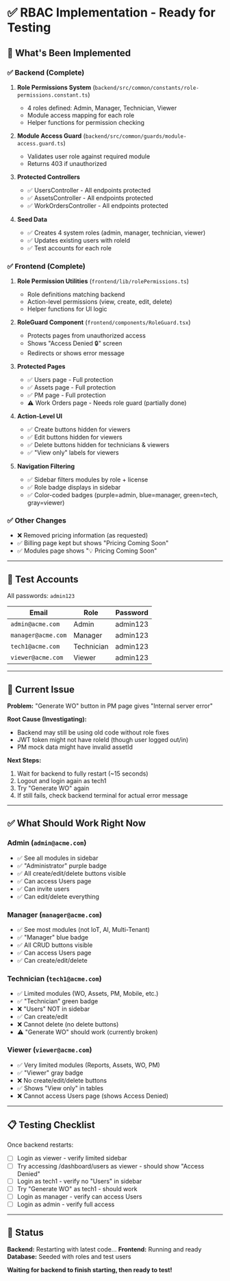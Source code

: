 # ✅ RBAC Implementation - Ready for Testing

## 🎯 What's Been Implemented

### ✅ Backend (Complete)
1. **Role Permissions System** (`backend/src/common/constants/role-permissions.constant.ts`)
   - 4 roles defined: Admin, Manager, Technician, Viewer
   - Module access mapping for each role
   - Helper functions for permission checking

2. **Module Access Guard** (`backend/src/common/guards/module-access.guard.ts`)
   - Validates user role against required module
   - Returns 403 if unauthorized

3. **Protected Controllers**
   - ✅ UsersController - All endpoints protected
   - ✅ AssetsController - All endpoints protected
   - ✅ WorkOrdersController - All endpoints protected

4. **Seed Data**
   - ✅ Creates 4 system roles (admin, manager, technician, viewer)
   - ✅ Updates existing users with roleId
   - ✅ Test accounts for each role

### ✅ Frontend (Complete)
1. **Role Permission Utilities** (`frontend/lib/rolePermissions.ts`)
   - Role definitions matching backend
   - Action-level permissions (view, create, edit, delete)
   - Helper functions for UI logic

2. **RoleGuard Component** (`frontend/components/RoleGuard.tsx`)
   - Protects pages from unauthorized access
   - Shows "Access Denied 🔒" screen
   - Redirects or shows error message

3. **Protected Pages**
   - ✅ Users page - Full protection
   - ✅ Assets page - Full protection
   - ✅ PM page - Full protection
   - ⚠️ Work Orders page - Needs role guard (partially done)

4. **Action-Level UI**
   - ✅ Create buttons hidden for viewers
   - ✅ Edit buttons hidden for viewers  
   - ✅ Delete buttons hidden for technicians & viewers
   - ✅ "View only" labels for viewers

5. **Navigation Filtering**
   - ✅ Sidebar filters modules by role + license
   - ✅ Role badge displays in sidebar
   - ✅ Color-coded badges (purple=admin, blue=manager, green=tech, gray=viewer)

### ✅ Other Changes
- ❌ Removed pricing information (as requested)
- ✅ Billing page kept but shows "Pricing Coming Soon"
- ✅ Modules page shows "💡 Pricing Coming Soon"

---

## 🧪 Test Accounts

All passwords: `admin123`

| Email | Role | Password |
|-------|------|----------|
| `admin@acme.com` | Admin | admin123 |
| `manager@acme.com` | Manager | admin123 |
| `tech1@acme.com` | Technician | admin123 |
| `viewer@acme.com` | Viewer | admin123 |

---

## 🐛 Current Issue

**Problem:** "Generate WO" button in PM page gives "Internal server error"

**Root Cause (Investigating):**
- Backend may still be using old code without role fixes
- JWT token might not have roleId (though user logged out/in)
- PM mock data might have invalid assetId

**Next Steps:**
1. Wait for backend to fully restart (~15 seconds)
2. Logout and login again as tech1
3. Try "Generate WO" again
4. If still fails, check backend terminal for actual error message

---

## ✅ What Should Work Right Now

### Admin (`admin@acme.com`)
- ✅ See all modules in sidebar
- ✅ "Administrator" purple badge
- ✅ All create/edit/delete buttons visible
- ✅ Can access Users page
- ✅ Can invite users
- ✅ Can edit/delete everything

### Manager (`manager@acme.com`)  
- ✅ See most modules (not IoT, AI, Multi-Tenant)
- ✅ "Manager" blue badge
- ✅ All CRUD buttons visible
- ✅ Can access Users page
- ✅ Can create/edit/delete

### Technician (`tech1@acme.com`)
- ✅ Limited modules (WO, Assets, PM, Mobile, etc.)
- ✅ "Technician" green badge
- ❌ "Users" NOT in sidebar
- ✅ Can create/edit
- ❌ Cannot delete (no delete buttons)
- ⚠️ "Generate WO" should work (currently broken)

### Viewer (`viewer@acme.com`)
- ✅ Very limited modules (Reports, Assets, WO, PM)
- ✅ "Viewer" gray badge
- ❌ No create/edit/delete buttons
- ✅ Shows "View only" in tables
- ❌ Cannot access Users page (shows Access Denied)

---

## 📋 Testing Checklist

Once backend restarts:

- [ ] Login as viewer - verify limited sidebar
- [ ] Try accessing /dashboard/users as viewer - should show "Access Denied"
- [ ] Login as tech1 - verify no "Users" in sidebar
- [ ] Try "Generate WO" as tech1 - should work
- [ ] Login as manager - verify can access Users
- [ ] Login as admin - verify full access

---

## 🚀 Status

**Backend:** Restarting with latest code...
**Frontend:** Running and ready
**Database:** Seeded with roles and test users

**Waiting for backend to finish starting, then ready to test!**

